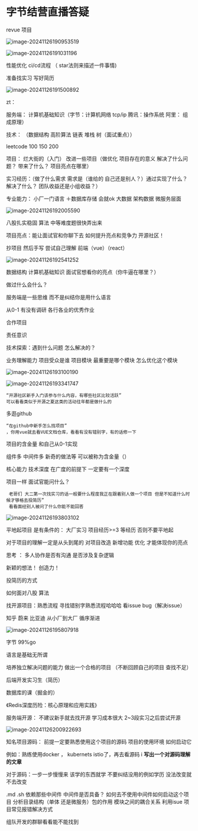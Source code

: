 # 字节结营直播答疑





revue 项目

![image-20241126190953519](C:\Users\30413\AppData\Roaming\Typora\typora-user-images\image-20241126190953519.png)



![image-20241126191031196](C:\Users\30413\AppData\Roaming\Typora\typora-user-images\image-20241126191031196.png)



性能优化     ci/cd流程 （ star法则来描述一件事情)

准备找实习 写好简历



![image-20241126191500892](C:\Users\30413\AppData\Roaming\Typora\typora-user-images\image-20241126191500892.png)



zt：

服务端： 计算机基础知识（字节：计算机网络 tcp/ip  腾讯：操作系统 阿里： 组成原理）

技术： （数据结构 高阶算法 链表 堆栈 树（面试重点））

leetcode 100 150 200

项目： 烂大街的（入门） 改进一些项目（做优化 项目存在的意义 解决了什么问题？ 带来了什么？ 项目亮点在哪里）

实习经历：（做了什么需求 需求是（谁给的 自己还是别人？）通过实现了什么？ 解决了什么？ 团队收益还是小组收益？）

专业能力： 小厂一门语言 ＋数据库存储 会就ok  大数据 架构数据 微服务层面



![image-20241126192005590](C:\Users\30413\AppData\Roaming\Typora\typora-user-images\image-20241126192005590.png)



八股扎实稳固 算法 中等难度题很快弄出来 

项目亮点：能让面试官和你聊下去 如何提升亮点和竞争力  开源社区！  

抄项目 然后手写 尝试自己理解      前端（vue）（react）



![image-20241126192541252](C:\Users\30413\AppData\Roaming\Typora\typora-user-images\image-20241126192541252.png)

数据结构 计算机基础知识  面试官想看你的亮点（你牛逼在哪里？） 

做过什么会什么？ 

服务端是一些思维 而不是纠结你是用什么语言 

从0-1 有没有调研 各行各业的优秀作业

合作项目

责任意识

技术探索：遇到什么问题 怎么解决的？ 

业务理解能力 项目受众是谁 项目模块 最重要是哪个模块 怎么优化这个模块



![image-20241126193100190](C:\Users\30413\AppData\Roaming\Typora\typora-user-images\image-20241126193100190.png)









![image-20241126193341747](C:\Users\30413\AppData\Roaming\Typora\typora-user-images\image-20241126193341747.png)



~~~
“开源社区新手入门该参与什么内容，有哪些社区比较活跃”
可以看看类似于开源之夏这类的活动往年都是做什么的
~~~



多逛github



~~~
“在github中新手怎么找项目”
，你用vue就去看VUE文档仓库，看看有没有错别字，有的话修一下
~~~



项目的含金量 和自己从0-1实现

组件多 中间件多 新奇的做法等 可以被称为含金量（）



核心能力 技术深度 在广度的前提下 一定要有一个深度

项目一样 面试官能问什么？ 



~~~
 老哥们 大二第一次找实习的话一般要什么程度我正在跟着别人做一个项目 但是不知道什么时候才够格去投简历”
 看看面经别人被问了什么你能不能回答
~~~





![image-20241126193803102](C:\Users\30413\AppData\Roaming\Typora\typora-user-images\image-20241126193803102.png)



平地起项目 是有条件的： 大厂实习 项目经历>=3 等经历 否则不要平地起

对于项目的理解一定是从头到尾的 对项目改造 新增功能 优化 才能体现你的亮点 

思考 ： 多人协作是否有沟通 是否涉及复杂逻辑 



新颖的想法！ 创造力！



投简历的方式

如何面对八股 算法

找开源项目：熟悉流程 寻找错别字熟悉流程哈哈哈 看issue bug（解决issue）

知乎 蔚来 比亚迪 从小厂到大厂 循序渐进



![image-20241126195807918](C:\Users\30413\AppData\Roaming\Typora\typora-user-images\image-20241126195807918.png)







字节  99%go 

语言是基础无所谓

培养独立解决问题的能力 做出一个合格的项目 （不断回顾自己的项目 查找不足）



后端开发实习生（简历）



数据库的课（掘金的）

《Redis深度历险：核心原理和应用实践》



服务端开源： 不建议新手就去找开源 学习成本很大 2~3段实习之后尝试开源 



![image-20241126200922693](C:\Users\30413\AppData\Roaming\Typora\typora-user-images\image-20241126200922693.png)





知名项目源码： 前提一定要熟悉使用这个项目的源码 项目的使用环境 如何启动它 

例如：熟练使用docker ， kubernets istio了，再去看源码 i   **写出一个对源码理解的文章**

对于源码：一步一步慢慢来 该学的东西就学 不要纠结没用的例如学历 没法改变就不去改变





.md .sh 依赖那些中间件 中间件是否具备？ 如何去不使用中间件如何启动这个项目 分析目录结构（单体 还是微服务）包的作用 模块之间的耦合关系  利用isue 项目常见报错解决方式 



组队开发的群聊看看能不能找到